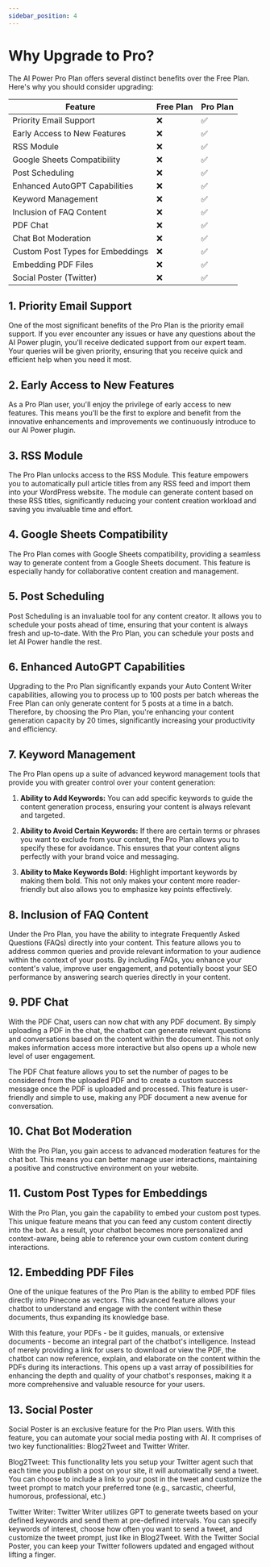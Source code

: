 ```yaml
---
sidebar_position: 4
---
```


# Why Upgrade to Pro?

The AI Power Pro Plan offers several distinct benefits over the Free Plan. Here's why you should consider upgrading:

| Feature                           | Free Plan | Pro Plan |
|-----------------------------------|-----------|----------|
| Priority Email Support            | ❌        | ✅       |
| Early Access to New Features      | ❌        | ✅       |
| RSS Module                        | ❌        | ✅       |
| Google Sheets Compatibility       | ❌        | ✅       |
| Post Scheduling                   | ❌        | ✅       |
| Enhanced AutoGPT Capabilities     | ❌        | ✅       |
| Keyword Management                | ❌        | ✅       |
| Inclusion of FAQ Content          | ❌        | ✅       |
| PDF Chat                          | ❌        | ✅       |
| Chat Bot Moderation               | ❌        | ✅       |
| Custom Post Types for Embeddings  | ❌        | ✅       |
| Embedding PDF Files               | ❌        | ✅       |
| Social Poster (Twitter)           | ❌        | ✅       |

## 1. Priority Email Support
One of the most significant benefits of the Pro Plan is the priority email support. If you ever encounter any issues or have any questions about the AI Power plugin, you'll receive dedicated support from our expert team. Your queries will be given priority, ensuring that you receive quick and efficient help when you need it most.

## 2. Early Access to New Features
As a Pro Plan user, you'll enjoy the privilege of early access to new features. This means you'll be the first to explore and benefit from the innovative enhancements and improvements we continuously introduce to our AI Power plugin.

## 3. RSS Module
The Pro Plan unlocks access to the RSS Module. This feature empowers you to automatically pull article titles from any RSS feed and import them into your WordPress website. The module can generate content based on these RSS titles, significantly reducing your content creation workload and saving you invaluable time and effort.

## 4. Google Sheets Compatibility
The Pro Plan comes with Google Sheets compatibility, providing a seamless way to generate content from a Google Sheets document. This feature is especially handy for collaborative content creation and management.

## 5. Post Scheduling
Post Scheduling is an invaluable tool for any content creator. It allows you to schedule your posts ahead of time, ensuring that your content is always fresh and up-to-date. With the Pro Plan, you can schedule your posts and let AI Power handle the rest.

## 6. Enhanced AutoGPT Capabilities
Upgrading to the Pro Plan significantly expands your Auto Content Writer capabilities, allowing you to process up to 100 posts per batch whereas the Free Plan can only generate content for 5 posts at a time in a batch. Therefore, by choosing the Pro Plan, you're enhancing your content generation capacity by 20 times, significantly increasing your productivity and efficiency.

## 7. Keyword Management
The Pro Plan opens up a suite of advanced keyword management tools that provide you with greater control over your content generation:

1. **Ability to Add Keywords:** You can add specific keywords to guide the content generation process, ensuring your content is always relevant and targeted.

2. **Ability to Avoid Certain Keywords:** If there are certain terms or phrases you want to exclude from your content, the Pro Plan allows you to specify these for avoidance. This ensures that your content aligns perfectly with your brand voice and messaging.

3. **Ability to Make Keywords Bold:** Highlight important keywords by making them bold. This not only makes your content more reader-friendly but also allows you to emphasize key points effectively.

## 8. Inclusion of FAQ Content
Under the Pro Plan, you have the ability to integrate Frequently Asked Questions (FAQs) directly into your content. This feature allows you to address common queries and provide relevant information to your audience within the context of your posts. By including FAQs, you enhance your content's value, improve user engagement, and potentially boost your SEO performance by answering search queries directly in your content.

## 9. PDF Chat

With the PDF Chat, users can now chat with any PDF document. By simply uploading a PDF in the chat, the chatbot can generate relevant questions and conversations based on the content within the document. This not only makes information access more interactive but also opens up a whole new level of user engagement.

The PDF Chat feature allows you to set the number of pages to be considered from the uploaded PDF and to create a custom success message once the PDF is uploaded and processed. This feature is user-friendly and simple to use, making any PDF document a new avenue for conversation.

## 10. Chat Bot Moderation
With the Pro Plan, you gain access to advanced moderation features for the chat bot. This means you can better manage user interactions, maintaining a positive and constructive environment on your website.

## 11. Custom Post Types for Embeddings
With the Pro Plan, you gain the capability to embed your custom post types. This unique feature means that you can feed any custom content directly into the bot. As a result, your chatbot becomes more personalized and context-aware, being able to reference your own custom content during interactions.

## 12. Embedding PDF Files
One of the unique features of the Pro Plan is the ability to embed PDF files directly into Pinecone as vectors. This advanced feature allows your chatbot to understand and engage with the content within these documents, thus expanding its knowledge base.

With this feature, your PDFs - be it guides, manuals, or extensive documents - become an integral part of the chatbot's intelligence. Instead of merely providing a link for users to download or view the PDF, the chatbot can now reference, explain, and elaborate on the content within the PDFs during its interactions. This opens up a vast array of possibilities for enhancing the depth and quality of your chatbot's responses, making it a more comprehensive and valuable resource for your users.

## 13. Social Poster

Social Poster is an exclusive feature for the Pro Plan users. With this feature, you can automate your social media posting with AI. It comprises of two key functionalities: Blog2Tweet and Twitter Writer.

Blog2Tweet: This functionality lets you setup your Twitter agent such that each time you publish a post on your site, it will automatically send a tweet. You can choose to include a link to your post in the tweet and customize the tweet prompt to match your preferred tone (e.g., sarcastic, cheerful, humorous, professional, etc.)

Twitter Writer: Twitter Writer utilizes GPT to generate tweets based on your defined keywords and send them at pre-defined intervals. You can specify keywords of interest, choose how often you want to send a tweet, and customize the tweet prompt, just like in Blog2Tweet.
With the Twitter Social Poster, you can keep your Twitter followers updated and engaged without lifting a finger.